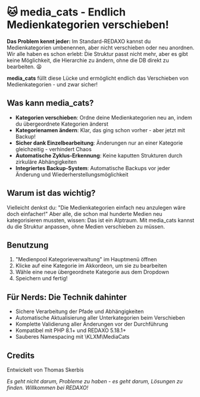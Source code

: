 # 🐱 media_cats - Endlich Medienkategorien verschieben!

**Das Problem kennt jeder:** Im Standard-REDAXO kannst du Medienkategorien umbenennen, aber nicht verschieben oder neu anordnen. Wir alle haben es schon erlebt: Die Struktur passt nicht mehr, aber es gibt keine Möglichkeit, die Hierarchie zu ändern, ohne die DB direkt zu bearbeiten. 😫

**media_cats** füllt diese Lücke und ermöglicht endlich das Verschieben von Medienkategorien - und zwar sicher!

## Was kann media_cats?

- **Kategorien verschieben**: Ordne deine Medienkategorien neu an, indem du übergeordnete Kategorien änderst
- **Kategorienamen ändern**: Klar, das ging schon vorher - aber jetzt mit Backup!
- **Sicher dank Einzelbearbeitung**: Änderungen nur an einer Kategorie gleichzeitig - verhindert Chaos
- **Automatische Zyklus-Erkennung**: Keine kaputten Strukturen durch zirkuläre Abhängigkeiten
- **Integriertes Backup-System**: Automatische Backups vor jeder Änderung und Wiederherstellungsmöglichkeit

## Warum ist das wichtig?

Vielleicht denkst du: "Die Medienkategorien einfach neu anzulegen wäre doch einfacher!" Aber alle, die schon mal hunderte Medien neu kategorisieren mussten, wissen: Das ist ein Alptraum. Mit media_cats kannst du die Struktur anpassen, ohne Medien verschieben zu müssen.

## Benutzung

1. "Medienpool Kategorieverwaltung" im Hauptmenü öffnen
2. Klicke auf eine Kategorie im Akkordeon, um sie zu bearbeiten
3. Wähle eine neue übergeordnete Kategorie aus dem Dropdown
4. Speichern und fertig!

## Für Nerds: Die Technik dahinter

- Sichere Verarbeitung der Pfade und Abhängigkeiten
- Automatische Aktualisierung aller Unterkategorien beim Verschieben
- Komplette Validierung aller Änderungen vor der Durchführung
- Kompatibel mit PHP 8.1+ und REDAXO 5.18.1+
- Sauberes Namespacing mit \KLXM\MediaCats


## Credits

Entwickelt von Thomas Skerbis

*Es geht nicht darum, Probleme zu haben - es geht darum, Lösungen zu finden. Willkommen bei REDAXO!*
